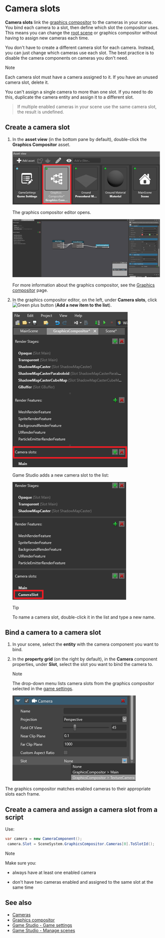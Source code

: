 # Camera slots

**Camera slots** link the [graphics compositor](index.md) to the cameras in your scene. You bind each camera to a slot, then define which slot the compositor uses. This means you can change the [root scene](../game-studio/manage-scenes.md) or graphics compositor without having to assign new cameras each time.

You don't have to create a different camera slot for each camera. Instead, you can just change which cameras use each slot. The best practice is to disable the camera components on cameras you don't need.

> [!Note]
> Each camera slot must have a camera assigned to it. If you have an unused camera slot, delete it.
>
> You can't assign a single camera to more than one slot. If you need to do this, duplicate the camera entity and assign it to a different slot.

> If multiple enabled cameras in your scene use the same camera slot, the result is undefined.

## Create a camera slot

1. In the **asset view** (in the bottom pane by default), double-click the **Graphics Compositor** asset.

    ![Graphics Compositor asset](graphics-compositor/media/graphics-compositor-asset.png)

    The graphics compositor editor opens.

    ![Graphics Compositor editor](graphics-compositor/media/graphics-compositor-editor.png)

    For more information about the graphics compositor, see the [Graphics compositor](graphics-compositor/index.md) page.

2. In the graphics compositor editor, on the left, under **Camera slots**, click ![Green plus button](~/manual/game-studio/media/green-plus-icon.png) (**Add a new item to the list**).

    ![Camera slots](graphics-compositor/media/graphics-compositor-camera-slots.png)

    Game Studio adds a new camera slot to the list:

    ![Camera slot added](graphics-compositor/media/camera-slot-added.png)

    > [!Tip]
    > To name a camera slot, double-click it in the list and type a new name.

## Bind a camera to a camera slot

1. In your scene, select the **entity** with the camera component you want to bind.

2. In the **property grid** (on the right by default), in the **Camera** component properties, under **Slot**, select the slot you want to bind the camera to.

    > [!Note]
    > The drop-down menu lists camera slots from the graphics compositor selected in the [game settings](../game-studio/game-settings.md).

    ![media/graphics-compositor-overview-2.png](graphics-compositor/media/graphics-compositor-overview-2.png)

The graphics compositor matches enabled cameras to their appropriate slots each frame.

## Create a camera and assign a camera slot from a script

Use:

```cs
var camera = new CameraComponent();
 camera.Slot = SceneSystem.GraphicsCompositor.Cameras[0].ToSlotId();
```

> [!Note]
> Make sure you:
>
> * always have at least one enabled camera
>
> * don't have two cameras enabled and assigned to the same slot at the same time

## See also

* [Cameras](cameras.md)
* [Graphics compositor](graphics-compositor/index.md)
* [Game Studio - Game settings](../game-studio/game-settings.md)
* [Game Studio - Manage scenes](../game-studio/manage-scenes.md)